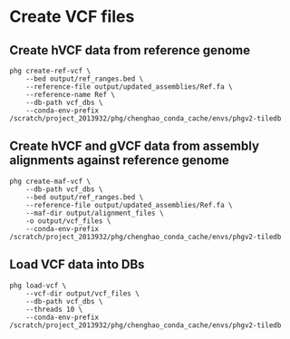 # Create VCF files
## Create hVCF data from reference genome
```
phg create-ref-vcf \
    --bed output/ref_ranges.bed \
    --reference-file output/updated_assemblies/Ref.fa \
    --reference-name Ref \
    --db-path vcf_dbs \
    --conda-env-prefix /scratch/project_2013932/phg/chenghao_conda_cache/envs/phgv2-tiledb
```
## Create hVCF and gVCF data from assembly alignments against reference genome
```
phg create-maf-vcf \
    --db-path vcf_dbs \
    --bed output/ref_ranges.bed \
    --reference-file output/updated_assemblies/Ref.fa \
    --maf-dir output/alignment_files \
    -o output/vcf_files \
    --conda-env-prefix /scratch/project_2013932/phg/chenghao_conda_cache/envs/phgv2-tiledb
```
## Load VCF data into DBs
```
phg load-vcf \
    --vcf-dir output/vcf_files \
    --db-path vcf_dbs \
    --threads 10 \
    --conda-env-prefix /scratch/project_2013932/phg/chenghao_conda_cache/envs/phgv2-tiledb
```